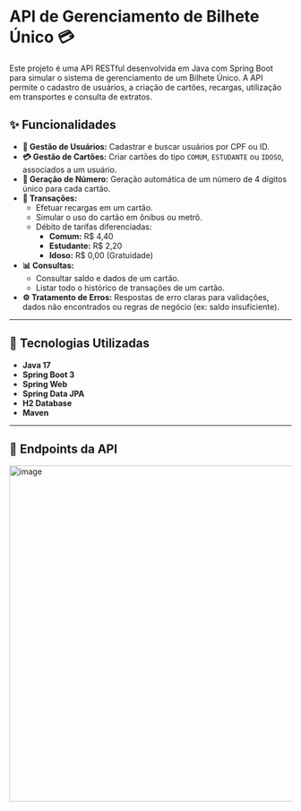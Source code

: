 # API de Gerenciamento de Bilhete Único 💳

Este projeto é uma API RESTful desenvolvida em Java com Spring Boot para simular o sistema de gerenciamento de um Bilhete Único. A API permite o cadastro de usuários, a criação de cartões, recargas, utilização em transportes e consulta de extratos.

## ✨ Funcionalidades

- **👤 Gestão de Usuários:** Cadastrar e buscar usuários por CPF ou ID.
- **💳 Gestão de Cartões:** Criar cartões do tipo `COMUM`, `ESTUDANTE` ou `IDOSO`, associados a um usuário.
- **🔢 Geração de Número:** Geração automática de um número de 4 dígitos único para cada cartão.
- **💸 Transações:**
  - Efetuar recargas em um cartão.
  - Simular o uso do cartão em ônibus ou metrô.
  - Débito de tarifas diferenciadas:
    - **Comum:** R$ 4,40
    - **Estudante:** R$ 2,20
    - **Idoso:** R$ 0,00 (Gratuidade)
- **📊 Consultas:**
  - Consultar saldo e dados de um cartão.
  - Listar todo o histórico de transações de um cartão.
- **⚙️ Tratamento de Erros:** Respostas de erro claras para validações, dados não encontrados ou regras de negócio (ex: saldo insuficiente).

---

## 🚀 Tecnologias Utilizadas

- **Java 17**
- **Spring Boot 3**
- **Spring Web**
- **Spring Data JPA**
- **H2 Database**
- **Maven**

---

## 📖 Endpoints da API

<img width="1446" height="600" alt="image" src="https://github.com/user-attachments/assets/2a852faf-a79b-4291-886a-896dd123f2dd" />

